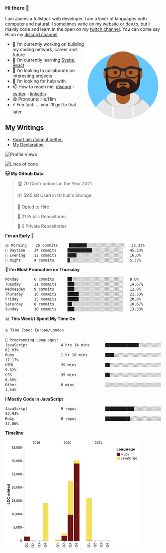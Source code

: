 ### Hi there 👋

I am James a fullstack web developer. I am a lover of languages both computer and natural. I sometimes write on [my website](https://jdhall.dev) or [dev.to](https://dev.to/zefur), but I mainly code and learn in the open on my [twitch channel](https://www.twitch.com/jozuhito). You can come say Hi on my [discord channel](https://discord.gg/sWEHvsBw)



<img align="right" height="250" width="250"  src="/assets/avataaars.png" />


- 🔭 I’m currently working on building my coding network, career and future
- 🌱 I’m currently learning [Svelte](https://svelte.dev), [React](https://reactjs.org)
- 👯 I’m looking to collaborate on interesting projects
- 🤔 I’m looking for help with 
- 📫 How to reach me: [discord](https://discord.gg/sWEHvsBw)
                      - [twitter](twitter.com/zefur)
                      - [linkedin](https://linkedin.com/in/j-d-hall)
- 😄 Pronouns: He/Him
- ⚡ Fun fact: ... yea I'll get to that later

## My Writings 
<!-- BLOG-POST-LIST:START -->
- [How I am doing it better.](https://dev.to/zefur/how-i-am-doing-it-better-435)
- [My Declaration](https://dev.to/zefur/my-declaration-1kje)
<!-- BLOG-POST-LIST:END -->

<!--START_SECTION:waka-->
![Profile Views](http://img.shields.io/badge/Profile%20Views-499-blue)

![Lines of code](https://img.shields.io/badge/From%20Hello%20World%20I%27ve%20Written-87636%20lines%20of%20code-blue)

**🐱 My Github Data** 

> 🏆 70 Contributions in the Year 2021
 > 
> 📦 59.5 kB Used in Github's Storage 
 > 
> 💼 Opted to Hire
 > 
> 📜 21 Public Repositories 
 > 
> 🔑 6 Private Repositories  
 > 
**I'm an Early 🐤** 

```text
🌞 Morning    25 commits     ████████░░░░░░░░░░░░░░░░░   33.33% 
🌆 Daytime    34 commits     ███████████░░░░░░░░░░░░░░   45.33% 
🌃 Evening    12 commits     ████░░░░░░░░░░░░░░░░░░░░░   16.0% 
🌙 Night      4 commits      █░░░░░░░░░░░░░░░░░░░░░░░░   5.33%

```
📅 **I'm Most Productive on Thursday** 

```text
Monday       6 commits      ██░░░░░░░░░░░░░░░░░░░░░░░   8.0% 
Tuesday      11 commits     ███░░░░░░░░░░░░░░░░░░░░░░   14.67% 
Wednesday    9 commits      ███░░░░░░░░░░░░░░░░░░░░░░   12.0% 
Thursday     16 commits     █████░░░░░░░░░░░░░░░░░░░░   21.33% 
Friday       15 commits     █████░░░░░░░░░░░░░░░░░░░░   20.0% 
Saturday     8 commits      ██░░░░░░░░░░░░░░░░░░░░░░░   10.67% 
Sunday       10 commits     ███░░░░░░░░░░░░░░░░░░░░░░   13.33%

```


📊 **This Week I Spent My Time On** 

```text
⌚︎ Time Zone: Europe/London

💬 Programming Languages: 
JavaScript               4 hrs 14 mins       ███████████████░░░░░░░░░░   62.03% 
Ruby                     1 hr 10 mins        ████░░░░░░░░░░░░░░░░░░░░░   17.17% 
HTML                     39 mins             ██░░░░░░░░░░░░░░░░░░░░░░░   9.62% 
CSS                      35 mins             ██░░░░░░░░░░░░░░░░░░░░░░░   8.66% 
Other                    6 mins              ░░░░░░░░░░░░░░░░░░░░░░░░░   1.64%

```

**I Mostly Code in JavaScript** 

```text
JavaScript               9 repos             █████████████░░░░░░░░░░░░   52.94% 
Ruby                     8 repos             ███████████░░░░░░░░░░░░░░   47.06%

```


**Timeline**

![Chart not found](https://raw.githubusercontent.com/zefur/zefur/main/charts/bar_graph.png) 


<!--END_SECTION:waka-->
